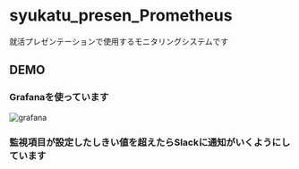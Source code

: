 # syukatu_presen_Prometheus
就活プレゼンテーションで使用するモニタリングシステムです

## DEMO
### Grafanaを使っています
![grafana](https://user-images.githubusercontent.com/70145199/156769862-5cb6d533-0118-4685-a606-a204496baee2.png)

### 監視項目が設定したしきい値を超えたらSlackに通知がいくようにしています
